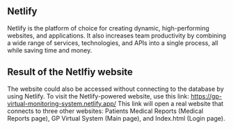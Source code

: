 ## Netlify
Netlify is the platform of choice for creating dynamic, high-performing websites, and applications. 
It also increases team productivity by combining a wide range of services, technologies, and APIs into a single process, all while saving time and money. 


## Result of the Netlfiy website
The website could also be accessed without connecting to the database by using Netlify. 
To visit the Netlify-powered website, use this link: https://gp-virtual-monitoring-system.netlify.app/
This link will open a real website that connects to three other websites: Patients Medical Reports (Medical Reports page), GP Virtual System (Main page), and Index.html (Login page).
